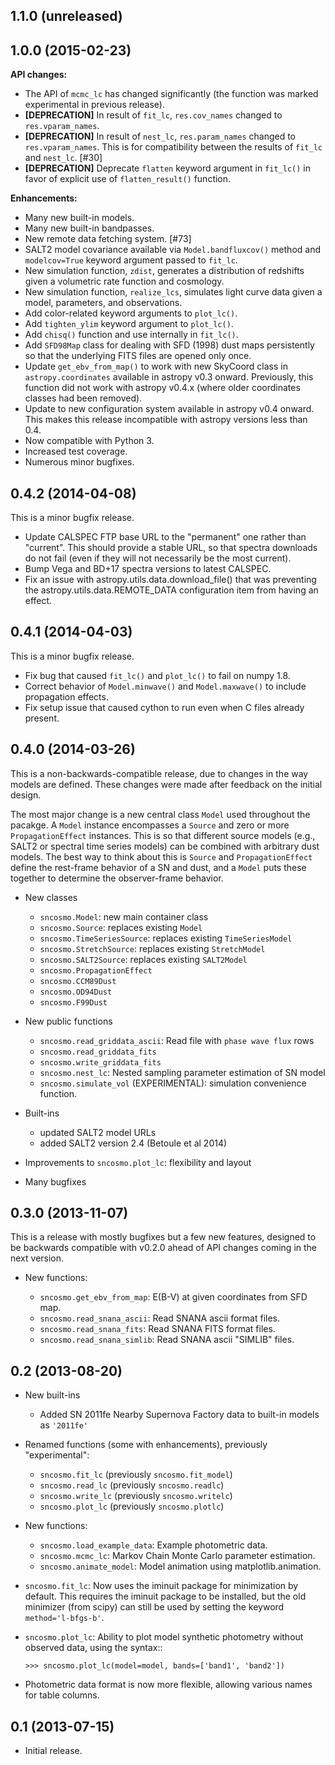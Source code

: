 1.1.0 (unreleased)
------------------


1.0.0 (2015-02-23)
------------------

**API changes:**

- The API of `mcmc_lc` has changed significantly (the function was marked
  experimental in previous release).
- **[DEPRECATION]** In result of `fit_lc`, `res.cov_names` changed to
  `res.vparam_names`.
- **[DEPRECATION]** In result of `nest_lc`, `res.param_names` changed to
  `res.vparam_names`. This is for compatibility between the results of `fit_lc` and `nest_lc`. [#30]
- **[DEPRECATION]** Deprecate `flatten` keyword argument in `fit_lc()` in
  favor of explicit use of `flatten_result()` function.


**Enhancements:**

- Many new built-in models.
- Many new built-in bandpasses.
- New remote data fetching system. [#73]
- SALT2 model covariance available via `Model.bandfluxcov()` method and
  `modelcov=True` keyword argument passed to `fit_lc`.
- New simulation function, `zdist`, generates a distribution of redshifts
  given a volumetric rate function and cosmology.
- New simulation function, `realize_lcs`, simulates light curve data given a
  model, parameters, and observations.
- Add color-related keyword arguments to `plot_lc()`.
- Add `tighten_ylim` keyword argument to `plot_lc()`.
- Add `chisq()` function and use internally in `fit_lc()`.
- Add `SFD98Map` class for dealing with SFD (1998) dust maps persistently so
  that the underlying FITS files are opened only once. 
- Update `get_ebv_from_map()` to work with new SkyCoord class in
  `astropy.coordinates` available in astropy v0.3 onward. Previously, this
  function did not work with astropy v0.4.x (where older coordinates classes
  had been removed).
- Update to new configuration system available in astropy v0.4 onward.
  This makes this release incompatible with astropy versions less than
  0.4.
- Now compatible with Python 3.
- Increased test coverage.
- Numerous minor bugfixes.


0.4.2 (2014-04-08)
------------------

This is a minor bugfix release.

- Update CALSPEC FTP base URL to the "permanent" one rather than "current".
  This should provide a stable URL, so that spectra downloads do not fail
  (even if they will not necessarily be the most current).
- Bump Vega and BD+17 spectra versions to latest CALSPEC.
- Fix an issue with astropy.utils.data.download_file() that was preventing
  the astropy.utils.data.REMOTE_DATA configuration item from having an
  effect.

0.4.1 (2014-04-03)
------------------

This is a minor bugfix release.

- Fix bug that caused `fit_lc()` and `plot_lc()` to fail on numpy 1.8.
- Correct behavior of `Model.minwave()` and `Model.maxwave()` to
  include propagation effects.
- Fix setup issue that caused cython to run even when C files already
  present.

0.4.0 (2014-03-26)
------------------

This is a non-backwards-compatible release, due to changes in the way
models are defined. These changes were made after feedback on the initial
design.

The most major change is a new central class `Model` used throughout
the pacakge. A `Model` instance encompasses a `Source` and zero or
more `PropagationEffect` instances. This is so that different
source models (e.g., SALT2 or spectral time series models) can be
combined with arbitrary dust models. The best way to think about this
is `Source` and `PropagationEffect` define the rest-frame behavior
of a SN and dust, and a `Model` puts these together to determine the
observer-frame behavior.

- New classes

  - `sncosmo.Model`: new main container class
  - `sncosmo.Source`: replaces existing `Model`
  - `sncosmo.TimeSeriesSource`: replaces existing `TimeSeriesModel`
  - `sncosmo.StretchSource`: replaces existing `StretchModel`
  - `sncosmo.SALT2Source`: replaces existing `SALT2Model`
  - `sncosmo.PropagationEffect`
  - `sncosmo.CCM89Dust`
  - `sncosmo.OD94Dust`
  - `sncosmo.F99Dust`

- New public functions

  - `sncosmo.read_griddata_ascii`: Read file with `phase wave flux` rows
  - `sncosmo.read_griddata_fits`
  - `sncosmo.write_griddata_fits`
  - `sncosmo.nest_lc`: Nested sampling parameter estimation of SN model
  - `sncosmo.simulate_vol` (EXPERIMENTAL): simulation convenience function.

- Built-ins

  - updated SALT2 model URLs
  - added SALT2 version 2.4 (Betoule et al 2014)

- Improvements to `sncosmo.plot_lc`: flexibility and layout

- Many bugfixes

0.3.0 (2013-11-07)
------------------

This is a release with mostly bugfixes but a few new features, designed to be
backwards compatible with v0.2.0 ahead of API changes coming in the next
version.

- New functions:

  - `sncosmo.get_ebv_from_map`: E(B-V) at given coordinates from SFD map. 
  - `sncosmo.read_snana_ascii`: Read SNANA ascii format files.
  - `sncosmo.read_snana_fits`: Read SNANA FITS format files.
  - `sncosmo.read_snana_simlib`: Read SNANA ascii "SIMLIB" files.

0.2 (2013-08-20)
----------------

- New built-ins

  - Added SN 2011fe Nearby Supernova Factory data to built-in models as
    `'2011fe'`

- Renamed functions (some with enhancements), previously "experimental":
  - `sncosmo.fit_lc` (previously `sncosmo.fit_model`)
  - `sncosmo.read_lc` (previously `sncosmo.readlc`)
  - `sncosmo.write_lc` (previously `sncosmo.writelc`)
  - `sncosmo.plot_lc` (previously `sncosmo.plotlc`)

- New functions:

  - `sncosmo.load_example_data`: Example photometric data.
  - `sncosmo.mcmc_lc`: Markov Chain Monte Carlo parameter estimation.
  - `sncosmo.animate_model`: Model animation using matplotlib.animation.

- `sncosmo.fit_lc`: Now uses the iminuit package for minimization by
  default. This requires the iminuit package to be installed, but the
  old minimizer (from scipy) can still be used by setting the keyword
  `method='l-bfgs-b'`.

- `sncosmo.plot_lc`: Ability to plot model synthetic photometry
  without observed data, using the syntax::
  ```
  >>> sncosmo.plot_lc(model=model, bands=['band1', 'band2'])
  ```

- Photometric data format is now more flexible, allowing various names
  for table columns.


0.1 (2013-07-15)
----------------

- Initial release.
